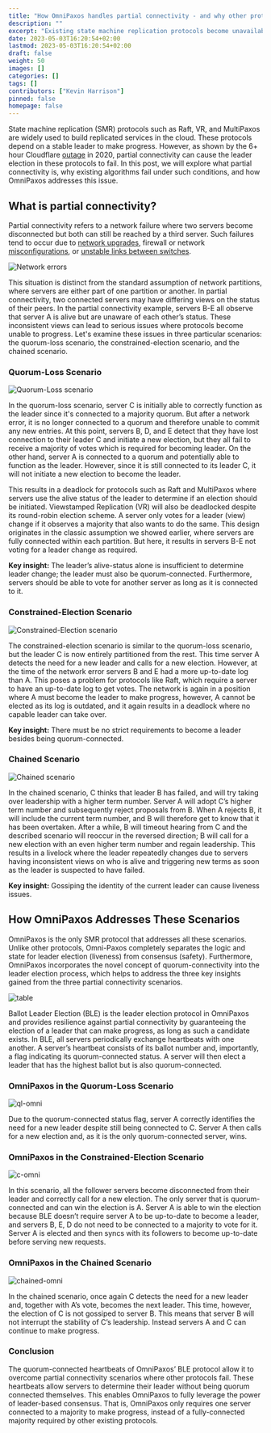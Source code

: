 ```yaml
---
title: "How OmniPaxos handles partial connectivity - and why other protocols can’t"
description: ""
excerpt: "Existing state machine replication protocols become unavailable with partial connectivity. OmniPaxos solves the problem by distilling a minimal set of requirements for becoming the leader which separates liveness and safety logic and adds the novel concept of quorum-connectivity to leader election."
date: 2023-05-03T16:20:54+02:00
lastmod: 2023-05-03T16:20:54+02:00
draft: false
weight: 50
images: []
categories: []
tags: []
contributors: ["Kevin Harrison"]
pinned: false
homepage: false
---
```


State machine replication (SMR) protocols such as Raft, VR, and MultiPaxos are widely used to build replicated services in the cloud. These protocols depend on a stable leader to make progress. However, as shown by the 6+ hour Cloudflare [outage](https://blog.cloudflare.com/a-byzantine-failure-in-the-real-world/) in 2020, partial connectivity can cause the leader election in these protocols to fail. In this post, we will explore what partial connectivity is, why existing algorithms fail under such conditions, and how OmniPaxos addresses this issue.

## What is partial connectivity?

Partial connectivity refers to a network failure where two servers become disconnected but both can still be reached by a third server. Such failures tend to occur due to [network upgrades](https://github.com/elastic/elasticsearch/issues/9495), firewall or network [misconfigurations](https://github.com/elastic/elasticsearch/issues/6105), or [unstable links between switches](https://issues.apache.org/jira/browse/MAPREDUCE-1800).

![Network errors](images/partition.png)

This situation is distinct from the standard assumption of network partitions, where servers are either part of one partition or another. In partial connectivity, two connected servers may have differing views on the status of their peers. In the partial connectivity example, servers B-E all observe that server A is alive but are unaware of each other’s status. These inconsistent views can lead to serious issues where protocols become unable to progress. Let's examine these issues in three particular scenarios: the quorum-loss scenario, the constrained-election scenario, and the chained scenario.

### Quorum-Loss Scenario

![Quorum-Loss scenario](images/quorum-loss.png)

In the quorum-loss scenario, server C is initially able to correctly function as the leader since it's connected to a majority quorum. But after a network error, it is no longer connected to a quorum and therefore unable to commit any new entries. At this point, servers B, D, and E detect that they have lost connection to their leader C and initiate a new election, but they all fail to receive a majority of votes which is required for becoming leader. On the other hand, server A is connected to a quorum and potentially able to function as the leader. However, since it is still connected to its leader C, it will not initiate a new election to become the leader.

This results in a deadlock for protocols such as Raft and MultiPaxos where servers use the alive status of the leader to determine if an election should be initiated. Viewstamped Replication (VR) will also be deadlocked despite its round-robin election scheme. A server only votes for a leader (view) change if it observes a majority that also wants to do the same. This design originates in the classic assumption we showed earlier, where servers are fully connected within each partition. But here, it results in servers B-E not voting for a leader change as required.

**Key insight:** The leader’s alive-status alone is insufficient to determine leader change; the leader must also be quorum-connected. Furthermore, servers should be able to vote for another server as long as it is connected to it.

### Constrained-Election Scenario

![Constrained-Election scenario](images/constrained.png)

The constrained-election scenario is similar to the quorum-loss scenario, but the leader C is now entirely partitioned from the rest. This time server A detects the need for a new leader and calls for a new election. However, at the time of the network error servers B and E had a more up-to-date log than A. This poses a problem for protocols like Raft, which require a server to have an up-to-date log to get votes. The network is again in a position where A must become the leader to make progress, however, A cannot be elected as its log is outdated, and it again results in a deadlock where no capable leader can take over.

**Key insight:** There must be no strict requirements to become a leader besides being quorum-connected.

### Chained Scenario

![Chained scenario](images/chained.png)

In the chained scenario, C thinks that leader B has failed, and will try taking over leadership with a higher term number. Server A will adopt C’s higher term number and subsequently reject proposals from B. When A rejects B, it will include the current term number, and B will therefore get to know that it has been overtaken. After a while, B will timeout hearing from C and the described scenario will reoccur in the reversed direction; B will call for a new election with an even higher term number and regain leadership. This results in a livelock where the leader repeatedly changes due to servers having inconsistent views on who is alive and triggering new terms as soon as the leader is suspected to have failed.

**Key insight:** Gossiping the identity of the current leader can cause liveness issues.

## How OmniPaxos Addresses These Scenarios

OmniPaxos is the only SMR protocol that addresses all these scenarios. Unlike other protocols, Omni-Paxos completely separates the logic and state for leader election (liveness) from consensus (safety). Furthermore, OmniPaxos incorporates the novel concept of quorum-connectivity into the leader election process, which helps to address the three key insights gained from the three partial connectivity scenarios.

![table](images/table.png)

Ballot Leader Election (BLE) is the leader election protocol in OmniPaxos and provides resilience against partial connectivity by guaranteeing the election of a leader that can make progress, as long as such a candidate exists. In BLE, all servers periodically exchange heartbeats with one another. A server’s heartbeat consists of its ballot number and, importantly, a flag indicating its quorum-connected status. A server will then elect a leader that has the highest ballot but is also quorum-connected.

### OmniPaxos in the Quorum-Loss Scenario

![ql-omni](images/quorum-loss-omni.png)

Due to the quorum-connected status flag, server A correctly identifies the need for a new leader despite still being connected to C. Server A then calls for a new election and, as it is the only quorum-connected server, wins.

### OmniPaxos in the Constrained-Election Scenario

![c-omni](images/constrained-omni.png)

In this scenario, all the follower servers become disconnected from their leader and correctly call for a new election. The only server that is quorum-connected and can win the election is A. Server A is able to win the election because BLE doesn’t require server A to be up-to-date to become a leader, and servers B, E, D do not need to be connected to a majority to vote for it. Server A is elected and then syncs with its followers to become up-to-date before serving new requests.

### OmniPaxos in the Chained Scenario

![chained-omni](images/chained-omni.png)

In the chained scenario, once again C detects the need for a new leader and, together with A’s vote, becomes the next leader. This time, however, the election of C is not gossiped to server B. This means that server B will not interrupt the stability of C’s leadership. Instead servers A and C can continue to make progress.

### Conclusion

The quorum-connected heartbeats of OmniPaxos’ BLE protocol allow it to overcome partial connectivity scenarios where other protocols fail. These heartbeats allow servers to determine their leader without being quorum connected themselves. This enables OmniPaxos to fully leverage the power of leader-based consensus. That is, OmniPaxos only requires one server connected to a majority to make progress, instead of a fully-connected majority required by other existing protocols.
